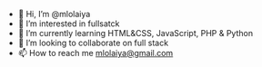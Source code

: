 - 👋 Hi, I’m @mlolaiya
- 👀 I’m interested in fullsatck
- 🌱 I’m currently learning HTML&CSS, JavaScript, PHP & Python
- 💞️ I’m looking to collaborate on full stack 
- 📫 How to reach me mlolaiya@gmail.com

<!---
mlolaiya/mlolaiya is a ✨ special ✨ repository because its `README.md` (this file) appears on your GitHub profile.
You can click the Preview link to take a look at your changes.
--->
